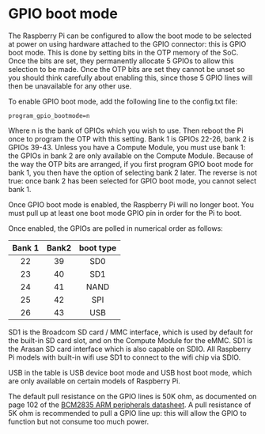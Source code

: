 # GPIO boot mode

The Raspberry Pi can be configured to allow the boot mode to be selected at power on using hardware attached to the GPIO connector: this is GPIO boot mode. This is done by setting bits in the OTP memory of the SoC. Once the bits are set, they permanently allocate 5 GPIOs to allow this selection to be made. Once the OTP bits are set they cannot be unset so you should think carefully about enabling this, since those 5 GPIO lines will then be unavailable for any other use.

To enable GPIO boot mode, add the following line to the config.txt file:

```
program_gpio_bootmode=n
```

Where n is the bank of GPIOs which you wish to use. Then reboot the Pi once to program the OTP with this setting. Bank 1 is GPIOs 22-26, bank 2 is GPIOs 39-43. Unless you have a Compute Module, you must use bank 1: the GPIOs in bank 2 are only available on the Compute Module. Because of the way the OTP bits are arranged, if you first program GPIO boot mode for bank 1, you then have the option of selecting bank 2 later. The reverse is not true: once bank 2 has been selected for GPIO boot mode, you cannot select bank 1.

Once GPIO boot mode is enabled, the Raspberry Pi will no longer boot. You must pull up at least one boot mode GPIO pin in order for the Pi to boot.

Once enabled, the GPIOs are polled in numerical order as follows:

|Bank 1|Bank2|boot type|
|:----:|:---:|:-------:|
|22    |39   |SD0      |
|23    |40   |SD1      |
|24    |41   |NAND     |
|25    |42   |SPI      |
|26    |43   |USB      |

SD1 is the Broadcom SD card / MMC interface, which is used by default for the built-in SD card slot, and on the Compute Module for the eMMC. SD1 is the Arasan SD card interface which is also capable on SDIO. All Raspberry Pi models with built-in wifi use SD1 to connect to the wifi chip via SDIO.

USB in the table is USB device boot mode and USB host boot mode, which are only available on certain models of Raspberry Pi.

The default pull resistance on the GPIO lines is 50K ohm, as documented on page 102 of the [BCM2835 ARM peripherals datasheet](hardware/raspberrypi/bcm2835/BCM2835-ARM-Peripherals.pdf). A pull resistance of 5K ohm is recommended to pull a GPIO line up: this will allow the GPIO to function but not consume too much power.
